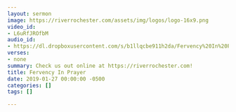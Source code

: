 ```yaml
---
layout: sermon
image: https://riverrochester.com/assets/img/logos/logo-16x9.png
video_id:
- L6uRfJROfbM
audio_id:
- https://dl.dropboxusercontent.com/s/b1llqcbe911h2da/Fervency%20In%20Prayer.mp3?dl=0
verses:
- none
summary: Check us out online at https://riverrochester.com!
title: Fervency In Prayer
date: 2019-01-27 00:00:00 -0500
categories: []
tags: []

---
```

